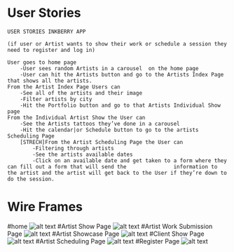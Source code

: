 # User Stories
```
USER STORIES INKBERRY APP

(if user or Artist wants to show their work or schedule a session they need to register and log in)

User goes to home page
	-User sees random Artists in a carousel  on the home page	
	-User can hit the Artists button and go to the Artists Index Page that shows all the artists. 
From the Artist Index Page Users can 
	-See all of the artists and their image 
	-Filter artists by city
	-Hit the Portfolio button and go to that Artists Individual Show page
From the Individual Artist Show the User can
	-See the Artists tattoos they’ve done in a carousel
	-Hit the calendar|or Schedule button to go to the artists Scheduling Page
	[STRECH]From the Artist Scheduling Page the User can
		-Filtering through artists
		-See the artists available dates
		-Click on an available date and get taken to a form where they can fill out a form that will send the 				information to the artist and the artist will get back to the User if they’re down to do the session.
```

# Wire Frames

#home
![alt text](https://i.imgur.com/PsHC4za.png)
#Artist Show Page
![alt text](https://i.imgur.com/XX5dmLt.png)
#Artist Work Submission Page
![alt text](https://i.imgur.com/doDYhHc.png)
#Artist Showcase Page
![alt text](https://i.imgur.com/tOjdALx.png)
#Client Show Page
![alt text](https://i.imgur.com/YNLVQ7D.png)
#Artist Scheduling Page
![alt text](https://i.imgur.com/Ds3rhLq.png)
#Register Page
![alt text](https://i.imgur.com/YA5gvIO.png)